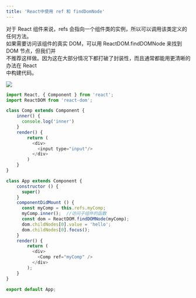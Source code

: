 ```yaml
---
title: 'React中使用 ref 和 findDomNode'
---   
```

对于 React 组件来说，refs 会指向一个组件类的实例，所以可以调用该类定义的任何方法。  
如果需要访问该组件的真实 DOM，可以用 ReactDOM.findDOMNode 来找到 DOM 节点，但我们并  
不推荐这样做。因为这在大部分情况下都打破了封装性，而且通常都能用更清晰的办法在 React  
中构建代码。

![](https://img-blog.csdn.net/2018101217592112?watermark/2/text/aHR0cHM6Ly9ibG9nLmNzZG4ubmV0L3h1dG9uZ2Jhbw/font/5a6L5L2T/fontsize/400/fill/I0JBQkFCMA/dissolve/70)

```javascript
import React, { Component } from 'react';
import ReactDOM from 'react-dom';

class Comp extends Component {
    inner() {
      console.log('inner')
    }
    render() {
        return (
          <div>
            <input type="input"/>
          </div>
        )
    }
}

class App extends Component {
    constructor () {
      super()
    }    
    componentDidMount () {
      const myComp = this.refs.myComp;
      myComp.inner();  //访问子组件的函数
      const dom = ReactDOM.findDOMNode(myComp);
      dom.childNodes[0].value = 'hello';
      dom.childNodes[0].focus();
    }
    render() {
        return (
          <div>
            <Comp ref="myComp" />
          </div>
        );
    }
}

export default App;
```
